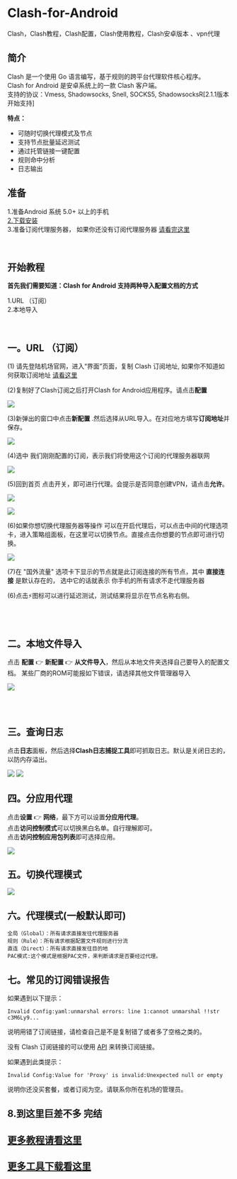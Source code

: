 # Clash-for-Android             
Clash，Clash教程，Clash配置，Clash使用教程，Clash安卓版本 、vpn代理  

  
简介
----

Clash 是一个使用 Go 语言编写，基于规则的跨平台代理软件核心程序。  
Clash for Android 是安卓系统上的一款 Clash 客户端。  
支持的协议：Vmess, Shadowsocks, Snell, SOCKS5, ShadowsocksR[2.1.1版本开始支持]  

**特点：**  
- 可随时切换代理模式及节点
- 支持节点批量延迟测试
- 通过托管链接一键配置
- 规则命中分析
- 日志输出  


准备
----
1.准备Android 系统 5.0+ 以上的手机  
[2.下载安装](https://web.archive.org/web/20231103070004/https://github.com/Kr328/ClashForAndroid/releases/tag/v2.5.12)  
3.准备订阅代理服务器，  如果你还没有订阅代理服务器 [请看完这里](https://github.com/githubvpn007/v2rayNvpn)   



<br/>


开始教程
----

**首先我们需要知道：Clash for Android 支持两种导入配置文档的方式**  

1.URL （订阅）  
2.本地导入

<br/>

## 一。URL （订阅）  


(1) 请先登陆机场官网，进入“界面”页面，复制 Clash 订阅地址, 如果你不知道如何获取订阅地址 [请看这里](https://github.com/githubvpn007/v2rayNvpn#%E8%8A%82%E7%82%B9%E5%88%86%E4%BA%AB)  



(2)复制好了Clash订阅之后打开Clash for Android应用程序。请点击**配置**  

![](https://i.postimg.cc/j2RvcfmK/1.png) 

(3)新弹出的窗口中点击**新配置** .然后选择从URL导入。在对应地方填写**订阅地址**并保存。


![](https://i.postimg.cc/pTJJmTTS/2.png) 


(4)选中 我们刚刚配置的订阅，表示我们将使用这个订阅的代理服务器联网  

![](https://i.postimg.cc/RVsG1NR5/3.png)   


(5)回到首页 点击开关，即可进行代理。会提示是否同意创建VPN，请点击**允许**。

![](https://i.postimg.cc/V6qDXg7D/4.png)  

![](https://i.postimg.cc/Bnjpm4Y8/5.png)  



(6)如果你想切换代理服务器等操作 可以在开启代理后，可以点击中间的代理选项卡，进入策略组面板，在这里可以切换节点。直接点击你想要的节点即可进行切换。

![](https://i.postimg.cc/vT8LfsxZ/6.png)  


(7)在 "国外流量" 选项卡下显示的节点就是此订阅连接的所有节点，其中 **直接连接** 是默认存在的， 选中它的话就表示 你手机的所有请求不走代理服务器

(6)点击⚡图标可以进行延迟测试，测试结果将显示在节点名称右侧。 



<br/>
<br/>

## 二。本地文件导入  

点击 **配置** 👉 **新配置** 👉 **从文件导入**，然后从本地文件夹选择自己要导入的配置文档。
某些厂商的ROM可能报如下错误，请选择其他文件管理器导入

![](https://i.postimg.cc/dQ951WZ0/7.png)


<br/>
<br/>


## 三。查询日志

点击**日志**面板，然后选择**Clash日志捕捉工具**即可抓取日志。默认是关闭日志的，以防内存溢出。
 
![](https://i.postimg.cc/BnRgykkm/8.png) 
![](https://i.postimg.cc/V68FsMYM/9.png) 


## 四。分应用代理  

点击**设置** 👉 **网络**，最下方可以设置**分应用代理**。  
点击**访问控制模式**可以切换黑白名单。自行理解即可。  
点击**访问控制应用包列表**即可选择应用。  

![](https://i.postimg.cc/vHH36W5t/10.png)  




## 五。切换代理模式  

![](https://i.postimg.cc/vHH36W5t/10.png) 


## 六。代理模式(一般默认即可)  

    全局（Global）：所有请求直接发往代理服务器  
    规则（Rule）：所有请求根据配置文件规则进行分流  
    直连（Direct）：所有请求直接发往目的地  
    PAC模式:这个模式是根据PAC文件，来判断请求是否要经过代理。  
    
    
## 七。常见的订阅错误报告  

如果遇到以下提示： 

`Invalid Config:yaml:unmarshal errors: line 1:cannot unmarshal !!str c3M6Ly9...`


说明用错了订阅链接，请检查自己是不是复制错了或者多了空格之类的。  

没有 Clash 订阅链接的可以使用 [API](https://bianyuan.xyz/) 来转换订阅链接。  

如果遇到此类提示：  

`Invalid Config:Value for 'Proxy' is invalid:Unexpected null or empty` 


说明你还没买套餐，或者订阅为空。请联系你所在机场的管理员。




## 8.到这里巨差不多 完结  



## [更多教程请看这里](https://github.com/githubvpn007/v2rayNvpn#%E4%BD%BF%E7%94%A8%E6%95%99%E7%A8%8B)
## [更多工具下载看这里](https://github.com/githubvpn007/ProxyTool)



